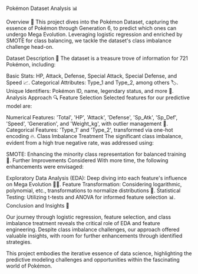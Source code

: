 Pokémon Dataset Analysis 📊

Overview 🌟
This project dives into the Pokémon Dataset, capturing the essence of Pokémon through Generation 6, to predict which ones can undergo Mega Evolution. Leveraging logistic regression and enriched by SMOTE for class balancing, we tackle the dataset's class imbalance challenge head-on.

Dataset Description 📁
The dataset is a treasure trove of information for 721 Pokémon, including:

Basic Stats: HP, Attack, Defense, Special Attack, Special Defense, and Speed 📈.
Categorical Attributes: Type_1 and Type_2, among others 🏷️.
Unique Identifiers: Pokémon ID, name, legendary status, and more 🔑.
Analysis Approach 🔍
Feature Selection
Selected features for our predictive model are:

Numerical Features: 'Total', 'HP', 'Attack', 'Defense', 'Sp_Atk', 'Sp_Def', 'Speed', 'Generation', and 'Weight_kg', with outlier management 📏.
Categorical Features: 'Type_1' and 'Type_2', transformed via one-hot encoding 🔥.
Class Imbalance Treatment
The significant class imbalance, evident from a high true negative rate, was addressed using:

SMOTE: Enhancing the minority class representation for balanced training 🔄.
Further Improvements Considered
With more time, the following enhancements were envisaged:

Exploratory Data Analysis (EDA): Deep diving into each feature's influence on Mega Evolution 🕵️‍♂️.
Feature Transformation: Considering logarithmic, polynomial, etc., transformations to normalize distributions 🔧.
Statistical Testing: Utilizing t-tests and ANOVA for informed feature selection 📊.
Conclusion and Insights 📌


Our journey through logistic regression, feature selection, and class imbalance treatment reveals the critical role of EDA and feature engineering. Despite class imbalance challenges, our approach offered valuable insights, with room for further enhancements through identified strategies.

This project embodies the iterative essence of data science, highlighting the predictive modeling challenges and opportunities within the fascinating world of Pokémon.
